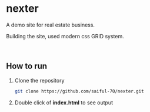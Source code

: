 # nexter
<p> A demo site for real estate business. </p>
<p> Building the site, used modern css GRID system. </p>
<br>

## How to run 
1. Clone the repository

    ```sh
    git clone https://github.com/saiful-70/nexter.git
    ```

2. Double click of __index.html__ to see output
